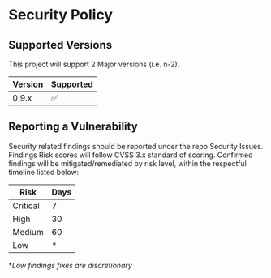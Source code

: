 # Security Policy

## Supported Versions

This project will support 2 Major versions (i.e. n-2).

| Version | Supported          |
| ------- | ------------------ |
| 0.9.x   | :white_check_mark: |

## Reporting a Vulnerability

Security related findings should be reported under the repo Security Issues.
Findings Risk scores will follow CVSS 3.x standard of scoring.
Confirmed findings will be mitigated/remediated by risk level, within the respectful timeline listed below:

|   Risk   | Days |
| -------- | ---- |
| Critical |   7  |
|   High   |  30  |
|  Medium  |  60  |
|   Low    |   *  |

**Low findings fixes are discretionary*
